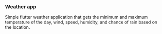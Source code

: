 ### Weather app

Simple flutter weather application that gets the minimum and maximum temperature of the day, wind, speed, humidity, and chance of rain based on the location.


